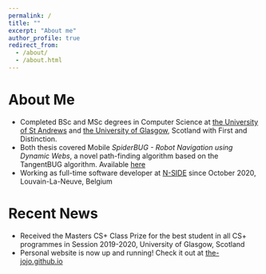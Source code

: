 ```yaml
---
permalink: /
title: ""
excerpt: "About me"
author_profile: true
redirect_from: 
  - /about/
  - /about.html
---
```


About Me
======
 - Completed BSc and MSc degrees in Computer Science at [the University of St Andrews](https://www.st-andrews.ac.uk/computer-science/) and [the University of Glasgow](https://www.gla.ac.uk/schools/computing/), Scotland with First and Distinction.
 - Both thesis covered Mobile _SpiderBUG - Robot Navigation using Dynamic Webs_, a novel path-finding algorithm based on the TangentBUG algorithm. Available [here](https://github.com/the-jojo/SpiderBUG)
 - Working as full-time software developer at [N-SIDE](https://www.n-side.com/) since October 2020, Louvain-La-Neuve, Belgium

Recent News
======
 - Received the Masters CS+ Class Prize for the best student in all CS+ programmes in Session 2019-2020, University of Glasgow, Scotland
 - Personal website is now up and running! Check it out at [the-jojo.github.io](https://the-jojo.github.io/)


